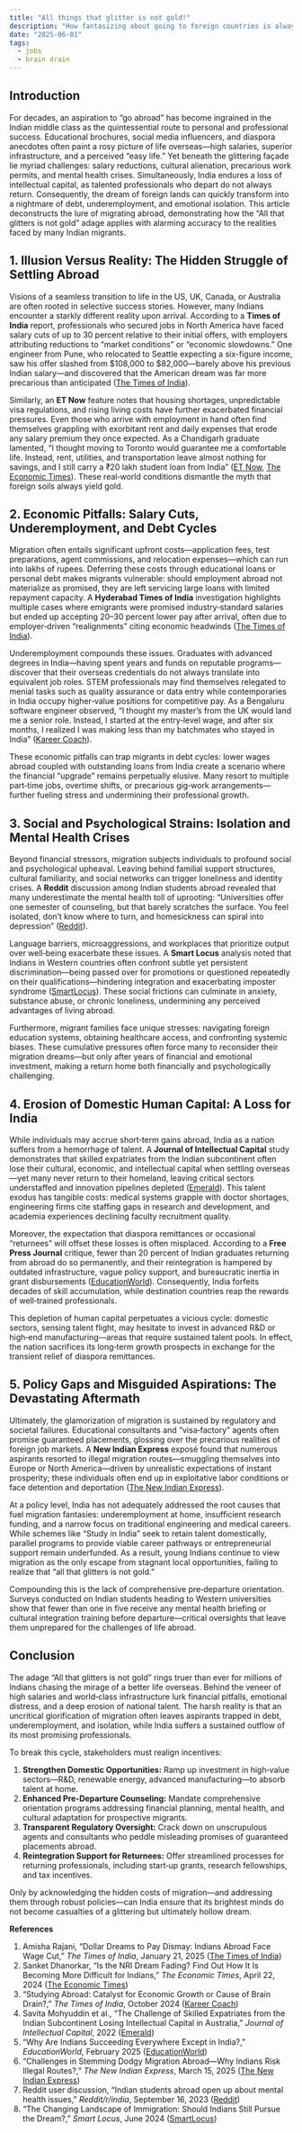 ```yaml
---
title: "All things that glitter is not gold!"
description: "How fantasizing about going to foreign countries is always the right option, and instead is devastating"
date: "2025-06-01"
tags:
  - jobs
  - brain drain
---
```


## Introduction

For decades, an aspiration to “go abroad” has become ingrained in the Indian middle class as the quintessential route to personal and professional success. Educational brochures, social media influencers, and diaspora anecdotes often paint a rosy picture of life overseas—high salaries, superior infrastructure, and a perceived “easy life.” Yet beneath the glittering façade lie myriad challenges: salary reductions, cultural alienation, precarious work permits, and mental health crises. Simultaneously, India endures a loss of intellectual capital, as talented professionals who depart do not always return. Consequently, the dream of foreign lands can quickly transform into a nightmare of debt, underemployment, and emotional isolation. This article deconstructs the lure of migrating abroad, demonstrating how the “All that glitters is not gold” adage applies with alarming accuracy to the realities faced by many Indian migrants.


## 1. Illusion Versus Reality: The Hidden Struggle of Settling Abroad

Visions of a seamless transition to life in the US, UK, Canada, or Australia are often rooted in selective success stories. However, many Indians encounter a starkly different reality upon arrival. According to a **Times of India** report, professionals who secured jobs in North America have faced salary cuts of up to 30 percent relative to their initial offers, with employers attributing reductions to “market conditions” or “economic slowdowns.” One engineer from Pune, who relocated to Seattle expecting a six-figure income, saw his offer slashed from \$108,000 to \$82,000—barely above his previous Indian salary—and discovered that the American dream was far more precarious than anticipated ([The Times of India][1]).

Similarly, an **ET Now** feature notes that housing shortages, unpredictable visa regulations, and rising living costs have further exacerbated financial pressures. Even those who arrive with employment in hand often find themselves grappling with exorbitant rent and daily expenses that erode any salary premium they once expected. As a Chandigarh graduate lamented, “I thought moving to Toronto would guarantee me a comfortable life. Instead, rent, utilities, and transportation leave almost nothing for savings, and I still carry a ₹20 lakh student loan from India” ([ET Now][2], [The Economic Times][3]). These real‐world conditions dismantle the myth that foreign soils always yield gold.

## 2. Economic Pitfalls: Salary Cuts, Underemployment, and Debt Cycles

Migration often entails significant upfront costs—application fees, test preparations, agent commissions, and relocation expenses—which can run into lakhs of rupees. Deferring these costs through educational loans or personal debt makes migrants vulnerable: should employment abroad not materialize as promised, they are left servicing large loans with limited repayment capacity. A **Hyderabad Times of India** investigation highlights multiple cases where emigrants were promised industry‐standard salaries but ended up accepting 20–30 percent lower pay after arrival, often due to employer‐driven “realignments” citing economic headwinds ([The Times of India][1]).

Underemployment compounds these issues. Graduates with advanced degrees in India—having spent years and funds on reputable programs—discover that their overseas credentials do not always translate into equivalent job roles. STEM professionals may find themselves relegated to menial tasks such as quality assurance or data entry while contemporaries in India occupy higher‐value positions for competitive pay. As a Bengaluru software engineer observed, “I thought my master’s from the UK would land me a senior role. Instead, I started at the entry‐level wage, and after six months, I realized I was making less than my batchmates who stayed in India” ([Kareer Coach][4]).

These economic pitfalls can trap migrants in debt cycles: lower wages abroad coupled with outstanding loans from India create a scenario where the financial “upgrade” remains perpetually elusive. Many resort to multiple part‐time jobs, overtime shifts, or precarious gig‐work arrangements—further fueling stress and undermining their professional growth.


## 3. Social and Psychological Strains: Isolation and Mental Health Crises

Beyond financial stressors, migration subjects individuals to profound social and psychological upheaval. Leaving behind familial support structures, cultural familiarity, and social networks can trigger loneliness and identity crises. A **Reddit** discussion among Indian students abroad revealed that many underestimate the mental health toll of uprooting: “Universities offer one semester of counseling, but that barely scratches the surface. You feel isolated, don’t know where to turn, and homesickness can spiral into depression” ([Reddit][5]).

Language barriers, microaggressions, and workplaces that prioritize output over well‐being exacerbate these issues. A **Smart Locus** analysis noted that Indians in Western countries often confront subtle yet persistent discrimination—being passed over for promotions or questioned repeatedly on their qualifications—hindering integration and exacerbating imposter syndrome ([SmartLocus][6]). These social frictions can culminate in anxiety, substance abuse, or chronic loneliness, undermining any perceived advantages of living abroad.

Furthermore, migrant families face unique stresses: navigating foreign education systems, obtaining healthcare access, and confronting systemic biases. These cumulative pressures often force many to reconsider their migration dreams—but only after years of financial and emotional investment, making a return home both financially and psychologically challenging.


## 4. Erosion of Domestic Human Capital: A Loss for India

While individuals may accrue short‐term gains abroad, India as a nation suffers from a hemorrhage of talent. A **Journal of Intellectual Capital** study demonstrates that skilled expatriates from the Indian subcontinent often lose their cultural, economic, and intellectual capital when settling overseas—yet many never return to their homeland, leaving critical sectors understaffed and innovation pipelines depleted ([Emerald][7]). This talent exodus has tangible costs: medical systems grapple with doctor shortages, engineering firms cite staffing gaps in research and development, and academia experiences declining faculty recruitment quality.

Moreover, the expectation that diaspora remittances or occasional “returnees” will offset these losses is often misplaced. According to a **Free Press Journal** critique, fewer than 20 percent of Indian graduates returning from abroad do so permanently, and their reintegration is hampered by outdated infrastructure, vague policy support, and bureaucratic inertia in grant disbursements ([EducationWorld][8]). Consequently, India forfeits decades of skill accumulation, while destination countries reap the rewards of well‐trained professionals.

This depletion of human capital perpetuates a vicious cycle: domestic sectors, sensing talent flight, may hesitate to invest in advanced R\&D or high‐end manufacturing—areas that require sustained talent pools. In effect, the nation sacrifices its long‐term growth prospects in exchange for the transient relief of diaspora remittances.


## 5. Policy Gaps and Misguided Aspirations: The Devastating Aftermath

Ultimately, the glamorization of migration is sustained by regulatory and societal failures. Educational consultants and “visa‐factory” agents often promise guaranteed placements, glossing over the precarious realities of foreign job markets. A **New Indian Express** exposé found that numerous aspirants resorted to illegal migration routes—smuggling themselves into Europe or North America—driven by unrealistic expectations of instant prosperity; these individuals often end up in exploitative labor conditions or face detention and deportation ([The New Indian Express][9]).

At a policy level, India has not adequately addressed the root causes that fuel migration fantasies: underemployment at home, insufficient research funding, and a narrow focus on traditional engineering and medical careers. While schemes like “Study in India” seek to retain talent domestically, parallel programs to provide viable career pathways or entrepreneurial support remain underfunded. As a result, young Indians continue to view migration as the only escape from stagnant local opportunities, failing to realize that “all that glitters is not gold.”

Compounding this is the lack of comprehensive pre‐departure orientation. Surveys conducted on Indian students heading to Western universities show that fewer than one in five receive any mental health briefing or cultural integration training before departure—critical oversights that leave them unprepared for the challenges of life abroad.


## Conclusion

The adage “All that glitters is not gold” rings truer than ever for millions of Indians chasing the mirage of a better life overseas. Behind the veneer of high salaries and world‐class infrastructure lurk financial pitfalls, emotional distress, and a deep erosion of national talent. The harsh reality is that an uncritical glorification of migration often leaves aspirants trapped in debt, underemployment, and isolation, while India suffers a sustained outflow of its most promising professionals.

To break this cycle, stakeholders must realign incentives:

1. **Strengthen Domestic Opportunities:** Ramp up investment in high‐value sectors—R\&D, renewable energy, advanced manufacturing—to absorb talent at home.
2. **Enhanced Pre‐Departure Counseling:** Mandate comprehensive orientation programs addressing financial planning, mental health, and cultural adaptation for prospective migrants.
3. **Transparent Regulatory Oversight:** Crack down on unscrupulous agents and consultants who peddle misleading promises of guaranteed placements abroad.
4. **Reintegration Support for Returnees:** Offer streamlined processes for returning professionals, including start‐up grants, research fellowships, and tax incentives.

Only by acknowledging the hidden costs of migration—and addressing them through robust policies—can India ensure that its brightest minds do not become casualties of a glittering but ultimately hollow dream.


**References**

1. Amisha Rajani, “Dollar Dreams to Pay Dismay: Indians Abroad Face Wage Cut,” *The Times of India*, January 21, 2025 ([The Times of India][1])
2. Sanket Dhanorkar, “Is the NRI Dream Fading? Find Out How It Is Becoming More Difficult for Indians,” *The Economic Times*, April 22, 2024 ([The Economic Times][3])
3. “Studying Abroad: Catalyst for Economic Growth or Cause of Brain Drain?,” *The Times of India*, October 2024 ([Kareer Coach][4])
4. Savita Mohyuddin et al., “The Challenge of Skilled Expatriates from the Indian Subcontinent Losing Intellectual Capital in Australia,” *Journal of Intellectual Capital*, 2022 ([Emerald][7])
5. “Why Are Indians Succeeding Everywhere Except in India?,” *EducationWorld*, February 2025 ([EducationWorld][8])
6. “Challenges in Stemming Dodgy Migration Abroad—Why Indians Risk Illegal Routes?,” *The New Indian Express*, March 15, 2025 ([The New Indian Express][9])
7. Reddit user discussion, “Indian students abroad open up about mental health issues,” *Reddit/r/india*, September 16, 2023 ([Reddit][5])
8. “The Changing Landscape of Immigration: Should Indians Still Pursue the Dream?,” *Smart Locus*, June 2024 ([SmartLocus][6])

[1]: https://timesofindia.indiatimes.com/city/hyderabad/dollar-dreams-to-pay-dismay-indians-abroad-face-wage-cut/articleshow/117406859.cms?utm_source=chatgpt.com "Dollar dreams to pay dismay: Indians abroad face wage cut | Hyderabad News - The Times of India"
[2]: https://www.etnownews.com/jobs/nri-dreams-why-is-it-becoming-difficult-for-indians-to-move-abroad-for-jobs-education-article-109568462?utm_source=chatgpt.com "NRI dreams: Why is it becoming difficult for Indians to move abroad for jobs, education? - Jobs | ET Now"
[3]: https://economictimes.indiatimes.com/wealth/save/is-the-nri-dream-fading-find-out-how-it-is-becoming-more-difficult-for-indians-seeking-higher-education-jobs-abroad/articleshow/109450118.cms?utm_source=chatgpt.com "Is the NRI dream fading? Find out how it is becoming more difficult for Indians seeking higher education, jobs abroad - The Economic Times"
[4]: https://kareercoach.com/what-are-the-benefits-and-challenges-of-working-abroad-for-indian-graduates/?utm_source=chatgpt.com "What are the benefits and challenges of working abroad for Indian graduates? - kareer coach"
[5]: https://www.reddit.com/r/india/comments/16k1aze?utm_source=chatgpt.com "The Indian Express: ‘Selling a false dream’: Indian students abroad open up about mental health issues"
[6]: https://smartlocus.in/the-changing-landscape-of-immigration-should-indians-still-pursue-the-dream?utm_source=chatgpt.com "The Changing Landscape of Immigration: Should Indians Still Pursue the Dream? - Smart Locus"
[7]: https://www.emerald.com/insight/content/doi/10.1108/JIC-01-2021-0031/full/html?utm_source=chatgpt.com "The challenge of skilled expatriates from the Indian subcontinent losing intellectual capital in Australia: resolving the crisis of habitus | Emerald Insight"
[8]: https://www.educationworld.in/why-are-indians-succeeding-everywhere-except-in-india/?utm_source=chatgpt.com "Why are Indians succeeding everywhere except in India? - EducationWorld"
[9]: https://www.newindianexpress.com/xplore/2025/Mar/15/challenges-in-stemming-dodgy-migration-abroad?utm_source=chatgpt.com "Challenges in stemming dodgy migration abroad—why Indians risk illegal routes?"
